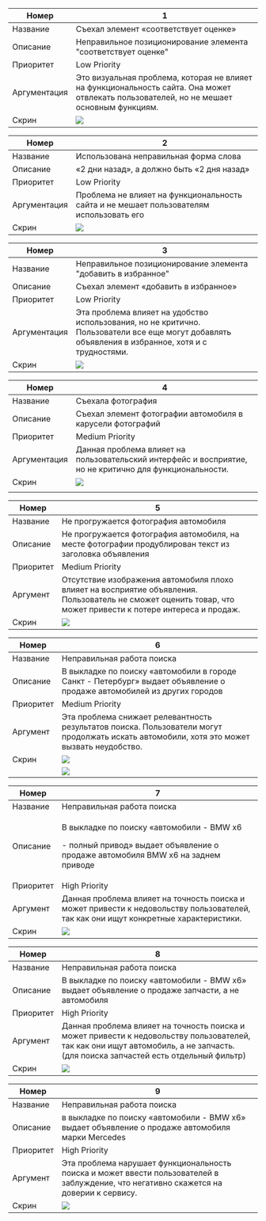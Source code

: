 ﻿|Номер |1 |
| - | - |
|Название |Съехал элемент «соответствует оценке» |
|Описание |Неправильное позиционирование элемента "соответствует оценке" |
|Приоритет |Low Priority |
|Аргументация |Это визуальная проблема, которая не влияет на функциональность сайта. Она может отвлекать пользователей, но не мешает основным функциям. |
|Скрин |![](https://drive.google.com/file/d/15-ZeMpnAfq6DsDMyzOigC0s25Ume5Hp_/view?usp=drive_link)|



|Номер |2 |
| - | - |
|Название |Использована неправильная форма слова   |
|Описание |«2 дни назад», а должно быть «2 дня назад» |
|Приоритет |Low Priority |
|Аргументация |Проблема не влияет на функциональность сайта и не мешает пользователям использовать его|
|Скрин |![](https://drive.google.com/file/d/1BvFEMxLQ1iO_h5trlIt-2sJclESMhOeQ/view?usp=drive_link)|



|Номер |3 |
| - | - |
|Название |Неправильное позиционирование элемента "добавить в избранное" |
|Описание |Съехал элемент «добавить в избранное»   |
|Приоритет |Low Priority  |
|Аргументация |Эта проблема влияет на удобство использования, но не критично. Пользователи все еще могут добавлять объявления в избранное, хотя и с трудностями. |
|Скрин |![](https://drive.google.com/file/d/1jZGfdHCPBStLlcusCQ_cleobYQ_QX2FB/view?usp=drive_link)|



|Номер |4 |
| - | - |
|Название |Съехала фотография |
|Описание |Съехал элемент фотографии автомобиля в карусели фотографий   |
|Приоритет |Medium Priority  |
|Аргументация |Данная проблема влияет на пользовательский интерфейс и восприятие, но не критично для функциональности. |
|Скрин |![](https://drive.google.com/file/d/1bEOyC6D16HJ-KgTUsQDOwZJj-1EO41vn/view?usp=drive_link)|
|||


|Номер |5 |
| - | - |
|Название |Не прогружается фотография автомобиля |
|Описание |Не прогружается фотография автомобиля, на месте фотографии продублирован текст из заголовка объявления   |
|Приоритет |Medium Priority  |
|Аргумент |Отсутствие изображения автомобиля плохо влияет на восприятие объявления. Пользователь не сможет оценить товар, что может привести к потере интереса и продаж. |
|Скрин |![](https://drive.google.com/file/d/1tQ2GC5UN_WEv4bsPwZt0zrOZ2xiliSTx/view?usp=drive_link)|



|Номер |6 |
| - | - |
|Название |Неправильная работа поиска  |
|Описание |В выкладке по поиску «автомобили в городе Санкт - Петербург» выдает объявление о продаже автомобилей из других городов |
|Приоритет |Medium Priority |
|Аргумент |Эта проблема снижает релевантность результатов поиска. Пользователи могут продолжать искать автомобили, хотя это может вызвать неудобство. |
|Скрин |![](https://drive.google.com/file/d/15ml5KpQE7irJ0puftCIRvc-dlrbedRGh/view?usp=drive_link)|
||![](https://drive.google.com/file/d/1iBWlP1M6Uw7NVWPUCfV3cgt4tiDGoFGV/view?usp=drive_link)|



|Номер |7 |
| - | - |
|Название |Неправильная работа поиска  |
|Описание |<p>В выкладке по поиску «автомобили  - BMW x6</p><p>- полный привод» выдает объявление о продаже автомобиля BMW x6 на заднем приводе </p>|
|Приоритет |High Priority |
|Аргумент |Данная проблема влияет на точность поиска и может привести к недовольству пользователей, так как они ищут конкретные характеристики. |
|Скрин |![](https://drive.google.com/file/d/1yUDA34zj-cy1drGvo0xst1DY2mmw9RTZ/view?usp=drive_link)|



|Номер |8 |
| - | - |
|Название |Неправильная работа поиска  |
|Описание |В выкладке по поиску «автомобили - BMW x6» выдает объявление о продаже запчасти, а не автомобиля |
|Приоритет |High Priority |
|Аргумент |Данная проблема влияет на точность поиска и может привести к недовольству пользователей, так как они ищут автомобиль, а не запчасть. (для поиска запчастей есть отдельный фильтр) |
|Скрин |![](https://drive.google.com/file/d/1UTRR5zSAi2K3RN3eKth9XQYUvqdO_Uml/view?usp=drive_link)|



|Номер |9 |
| - | - |
|Название |Неправильная работа поиска|
|Описание |в выкладке по поиску «автомобили - BMW x6» выдает объявление о продаже  автомобиля марки Mercedes |
|Приоритет |High Priority |
|Аргумент |Эта проблема нарушает функциональность поиска и может ввести пользователей в заблуждение, что негативно скажется на доверии к сервису. |
|Скрин |![](https://drive.google.com/file/d/1QyYIVbNaSmKCzGYAp1w1KVF1o709Be3E/view?usp=drive_link)|

